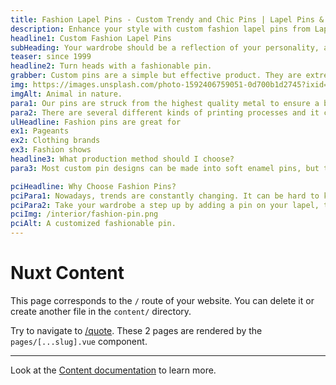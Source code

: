 ```yaml
---
title: Fashion Lapel Pins - Custom Trendy and Chic Pins | Lapel Pins & Coins
description: Enhance your style with custom fashion lapel pins from Lapel Pins & Coins. Ideal for adding a touch of flair to outfits and showcasing personal style. Design your fashionable pin today!
headline1: Custom Fashion Lapel Pins
subHeading: Your wardrobe should be a reflection of your personality, and there’s no easier way to do this than with a custom pin.
teaser: since 1999
headline2: Turn heads with a fashionable pin.
grabber: Custom pins are a simple but effective product. They are extremely versatile and adaptable, with a variety of uses that are only limited by your imagination.
img: https://images.unsplash.com/photo-1592406759051-0d700b1d2745?ixid=MXwxMjA3fDB8MHxwaG90by1wYWdlfHx8fGVufDB8fHw%3D&ixlib=rb-1.2.1&auto=format&fit=crop&crop=focalpoint&fp-x=.565&fp-y=.55&w=1184&h=1376&q=80
imgAlt: Animal in nature.
para1: Our pins are struck from the highest quality metal to ensure a beautiful, classy, and durable product.
para2: There are several different kinds of printing processes and it can be overwhelming to do the research and know what best fits your design. That’s why we work with you every step of the way to ensure you’ll love the final product.
ulHeadline: Fashion pins are great for
ex1: Pageants
ex2: Clothing brands
ex3: Fashion shows
headline3: What production method should I choose?
para3: Most custom pin designs can be made into soft enamel pins, but this process often works best with designs that have minimal lines and clearly defined areas of color. These details are important because the colored areas sit slightly recessed, below the metal separations. If you’re not sure which type of pin to choose, don’t worry! Just ask, and we can provide suggestions from our experienced team.

pciHeadline: Why Choose Fashion Pins?
pciPara1: Nowadays, trends are constantly changing. It can be hard to keep up. One thing that never changes is who you are.There are many ways you can use pins as a fashion statement. Pins can be as small and practical or big and glamorous as you want them to be. No matter the design though, they make the perfect accentuating piece to any outfit.
pciPara2: Take your wardrobe a step up by adding a pin on your lapel, the collar of your jacket, at your waist, or even just on your bag! There’s endless ways to wear your pins, so get creative! Whether you want to glam up your look or keep it casual and fun, pins are a great way to show your personality and make a statement.
pciImg: /interior/fashion-pin.png
pciAlt: A customized fashionable pin.
---
```


# Nuxt Content

This page corresponds to the `/` route of your website. You can delete it or create another file in the `content/` directory.

Try to navigate to [/quote](/quote). These 2 pages are rendered by the `pages/[...slug].vue` component.

---

Look at the [Content documentation](https://content.nuxtjs.org/) to learn more.
